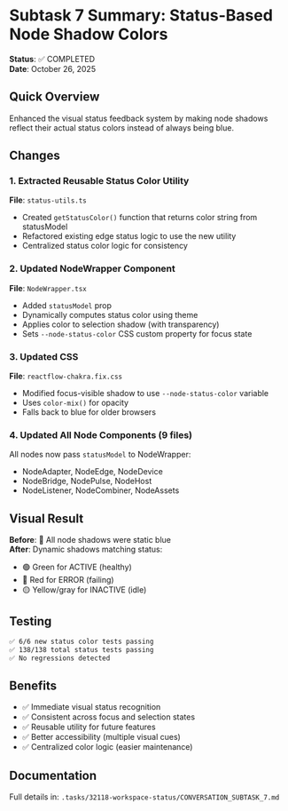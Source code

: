 # Subtask 7 Summary: Status-Based Node Shadow Colors

**Status**: ✅ COMPLETED  
**Date**: October 26, 2025

## Quick Overview

Enhanced the visual status feedback system by making node shadows reflect their actual status colors instead of always being blue.

## Changes

### 1. Extracted Reusable Status Color Utility

**File**: `status-utils.ts`

- Created `getStatusColor()` function that returns color string from statusModel
- Refactored existing edge status logic to use the new utility
- Centralized status color logic for consistency

### 2. Updated NodeWrapper Component

**File**: `NodeWrapper.tsx`

- Added `statusModel` prop
- Dynamically computes status color using theme
- Applies color to selection shadow (with transparency)
- Sets `--node-status-color` CSS custom property for focus state

### 3. Updated CSS

**File**: `reactflow-chakra.fix.css`

- Modified focus-visible shadow to use `--node-status-color` variable
- Uses `color-mix()` for opacity
- Falls back to blue for older browsers

### 4. Updated All Node Components (9 files)

All nodes now pass `statusModel` to NodeWrapper:

- NodeAdapter, NodeEdge, NodeDevice
- NodeBridge, NodePulse, NodeHost
- NodeListener, NodeCombiner, NodeAssets

## Visual Result

**Before**: 🔵 All node shadows were static blue  
**After**: Dynamic shadows matching status:

- 🟢 Green for ACTIVE (healthy)
- 🔴 Red for ERROR (failing)
- 🟡 Yellow/gray for INACTIVE (idle)

## Testing

```bash
✅ 6/6 new status color tests passing
✅ 138/138 total status tests passing
✅ No regressions detected
```

## Benefits

- ✅ Immediate visual status recognition
- ✅ Consistent across focus and selection states
- ✅ Reusable utility for future features
- ✅ Better accessibility (multiple visual cues)
- ✅ Centralized color logic (easier maintenance)

## Documentation

Full details in: `.tasks/32118-workspace-status/CONVERSATION_SUBTASK_7.md`
